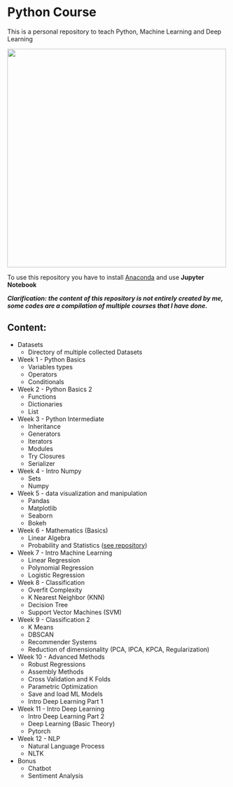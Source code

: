# Python Course

This is a personal repository to teach Python, Machine Learning and Deep Learning

<img width=500 src="https://upload.wikimedia.org/wikipedia/commons/thumb/c/c3/Python-logo-notext.svg/1200px-Python-logo-notext.svg.png">

To use this repository you have to install [Anaconda](https://www.anaconda.com/) and use **Jupyter Notebook**

__*Clarification: the content of this repository is not entirely created by me, some codes are a compilation of multiple courses that I have done.*__

## Content:
- Datasets
  - Directory of multiple collected Datasets
- Week 1 - Python Basics
  - Variables types
  - Operators
  - Conditionals
- Week 2 - Python Basics 2
  - Functions
  - Dictionaries
  - List
- Week 3 - Python Intermediate
  - Inheritance
  - Generators
  - Iterators
  - Modules
  - Try Closures
  - Serializer
- Week 4 - Intro Numpy
  - Sets
  - Numpy
- Week 5 - data visualization and manipulation
  - Pandas
  - Matplotlib
  - Seaborn
  - Bokeh
- Week 6 - Mathematics (Basics)
  - Linear Algebra
  - Probability and Statistics ([see repository](https://github.com/TheGlitchCat/probability-and-statistics-R))
- Week 7 - Intro Machine Learning
  - Linear Regression
  - Polynomial Regression
  - Logistic Regression
- Week 8 - Classification
  - Overfit Complexity
  - K Nearest Neighbor (KNN)
  - Decision Tree
  - Support Vector Machines (SVM)
- Week 9 - Classification 2
  - K Means
  - DBSCAN
  - Recommender Systems
  - Reduction of dimensionality (PCA, IPCA, KPCA, Regularization)
- Week 10 - Advanced Methods
  - Robust Regressions
  - Assembly Methods
  - Cross Validation and K Folds
  - Parametric Optimization
  - Save and load ML Models
  - Intro Deep Learning Part 1
- Week 11 - Intro Deep Learning
  - Intro Deep Learning Part 2
  - Deep Learning (Basic Theory)
  - Pytorch
- Week 12 - NLP
  - Natural Language Process
  - NLTK
- Bonus
  - Chatbot
  - Sentiment Analysis
